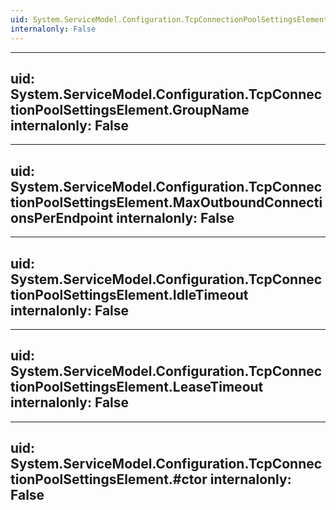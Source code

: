 ```yaml
---
uid: System.ServiceModel.Configuration.TcpConnectionPoolSettingsElement
internalonly: False
---
```


---
uid: System.ServiceModel.Configuration.TcpConnectionPoolSettingsElement.GroupName
internalonly: False
---

---
uid: System.ServiceModel.Configuration.TcpConnectionPoolSettingsElement.MaxOutboundConnectionsPerEndpoint
internalonly: False
---

---
uid: System.ServiceModel.Configuration.TcpConnectionPoolSettingsElement.IdleTimeout
internalonly: False
---

---
uid: System.ServiceModel.Configuration.TcpConnectionPoolSettingsElement.LeaseTimeout
internalonly: False
---

---
uid: System.ServiceModel.Configuration.TcpConnectionPoolSettingsElement.#ctor
internalonly: False
---
